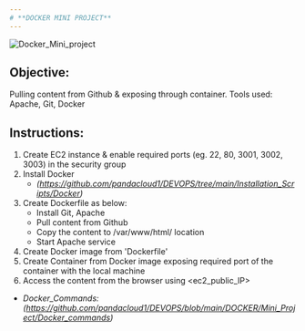 ```yaml
---
# **DOCKER MINI PROJECT**
---
```

![Docker_Mini_project](https://github.com/user-attachments/assets/4d1e0133-cec0-46cf-b92b-07cd3e8bfd44)

## Objective:
Pulling content from Github & exposing through container.
Tools used: Apache, Git, Docker

## Instructions:
1. Create EC2 instance & enable required ports (eg. 22, 80, 3001, 3002, 3003) in the security group
2. Install Docker
   * *(https://github.com/pandacloud1/DEVOPS/tree/main/Installation_Scripts/Docker)*
3. Create Dockerfile as below: 
   * Install Git, Apache
   * Pull content from Github
   * Copy the content to /var/www/html/ location
   * Start Apache service 
4. Create Docker image from 'Dockerfile'
5. Create Container from Docker image exposing required port of the container with the local machine
6. Access the content from the browser using <ec2_public_IP>

- *Docker_Commands:* *(https://github.com/pandacloud1/DEVOPS/blob/main/DOCKER/Mini_Project/Docker_commands)*
